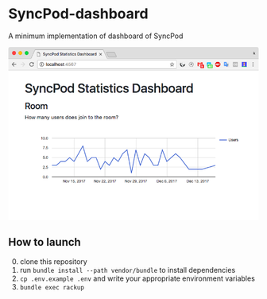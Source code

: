 # SyncPod-dashboard
A minimum implementation of dashboard of SyncPod

![sample dashboard image](./screenshots/overview.png)

## How to launch

0. clone this repository
0. run `bundle install --path vendor/bundle` to install dependencies
0. `cp .env.example .env` and write your appropriate environment variables
0. `bundle exec rackup`

